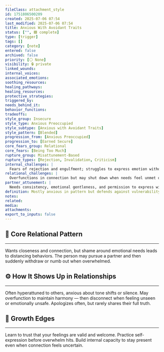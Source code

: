 ```yaml
---
fileClass: attachment_style
id: 1751806500209
created: 2025-07-06 07:54
last_modified: 2025-07-06 07:54
title: Anxious With Avoidant Traits
status: ["", 🟩 complete]
type: [trigger]
tags: []
category: [note]
entered: false
archived: false
priority: [⚪ None]
visibility: 🔒 private
linked_wounds: 
internal_voices: 
associated_emotions: 
soothing_resources: 
healing_pathways: 
healing_resources: 
protective_strategies: 
triggered_by: 
needs_behind_it: 
behavior_functions: 
tradeoffs: 
style_group: Insecure
style_type: Anxious Preoccupied
style_subtype: [Anxious with Avoidant Traits]
style_pattern: [Blended]
progression_from: [Anxious Preoccupied]
progression_to: [Earned Secure]
core_fears_group: Relational
core_fears: [Being Too Much]
rupture_group: Misattunement-Based
rupture_types: [Rejection, Invalidation, Criticism]
internal_challenges: |
  Fears of rejection and engulfment; struggles to express emotion without shame
relational_challenges: |
  Overfunctions in connection but may shut down when needs feel unmet or dismissed
partner_attunement: |
  Needs consistency, emotional gentleness, and permission to express without judgment
definition: Mostly anxious in pattern but defends against vulnerability with avoidant behaviors under stress. Fears being too much, and shuts down to preserve connection.
notes: 
related: 
media: 
attachments: 
export_to_inputs: false
---
```


## 🧬 Core Relational Pattern
---
Wants closeness and connection, but shame around emotional needs leads to distancing behaviors. The person may pursue a partner and then suddenly withdraw or numb out when overwhelmed.

## ⚙️ How It Shows Up in Relationships
---
Often hyperattuned to others, anxious about tone shifts or silence. May overfunction to maintain harmony — then disconnect when feeling unseen or emotionally unsafe. Apologizes often, but rarely shares their full truth.

## 🔄 Growth Edges
---
Learn to trust that your feelings are valid and welcome. Practice self-expression before overwhelm hits. Build internal capacity to stay present even when connection feels uncertain.
